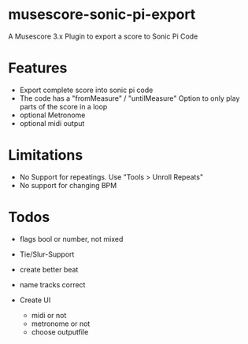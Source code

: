 # musescore-sonic-pi-export
A Musescore 3.x Plugin to export a score to Sonic Pi Code

# Features

- Export complete score into sonic pi code
- The code has a "fromMeasure" / "untilMeasure" Option to only play parts of the score in a loop
- optional Metronome
- optional midi output

# Limitations
- No Support for repeatings. Use "Tools > Unroll Repeats"
- No support for changing BPM

# Todos
- flags bool or number, not mixed
- Tie/Slur-Support
- create better beat
- name tracks correct
  
- Create UI
    - midi or not
    - metronome or not
    - choose outputfile
